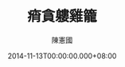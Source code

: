 ---
issue: 96
title: 痟貪軁雞籠
author: 陳憲國
date: 2014-11-13T00:00:00.000+08:00
topic: 懷想
difficulty: 3
wikidata: Q98095445
wikidata_link: https://www.wikidata.org/wiki/Q98095445
---